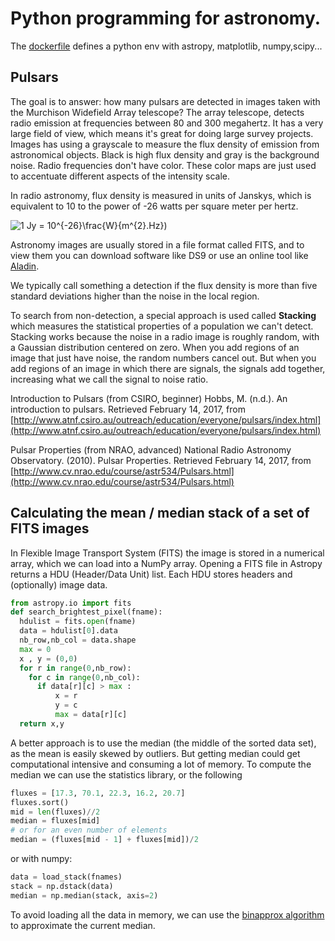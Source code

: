 # Python programming for astronomy.

The [dockerfile]() defines a python env with astropy, matplotlib, numpy,scipy...

## Pulsars

The goal is to answer: how many pulsars are detected in images taken with the Murchison Widefield Array telescope? 
The array telescope, detects radio emission at frequencies between 80 and 300 megahertz. It has a very large field of view, which means it's great for doing large survey projects.
Images has using a grayscale to measure the flux density of emission from astronomical objects. Black is high flux density and gray is the background noise. Radio frequencies don't have color. These color maps are just used to accentuate different aspects of the intensity scale.

In radio astronomy, flux density is measured in units of Janskys, which is equivalent to 10 to the power of -26 watts per square meter per hertz.

  <img src="https://latex.codecogs.com/gif.latex?1&space;Jy&space;=&space;10^{-26}\frac{W}{m^{2}.Hz}" title="1 Jy = 10^{-26}\frac{W}{m^{2}.Hz}" />)

Astronomy images are usually stored in a file format called FITS, and to view them you can download software like DS9 or use an online tool like [Aladin](https://aladin.u-strasbg.fr/).

 We typically call something a detection if the flux density is more than five standard deviations higher than the noise in the local region.

 To search from non-detection, a special approach is used called **Stacking** which  measures the statistical properties of a population we can't detect. Stacking works because the noise in a radio image is roughly random, with a Gaussian distribution centered on zero. When you add regions of an image that just have noise, the random numbers cancel out. But when you add regions of an image in which there are signals, the signals add together, increasing what we call the signal to noise ratio.

Introduction to Pulsars (from CSIRO, beginner) Hobbs, M. (n.d.). An introduction to pulsars. Retrieved February 14, 2017, from [http://www.atnf.csiro.au/outreach/education/everyone/pulsars/index.html](http://www.atnf.csiro.au/outreach/education/everyone/pulsars/index.html)

Pulsar Properties (from NRAO, advanced) National Radio Astronomy Observatory. (2010).  Pulsar Properties. Retrieved February 14, 2017, from [http://www.cv.nrao.edu/course/astr534/Pulsars.html](http://www.cv.nrao.edu/course/astr534/Pulsars.html)

## Calculating the mean / median stack of a set of FITS images

In Flexible Image Transport System (FITS) the image is stored in a numerical array, which we can load into a NumPy array. Opening a FITS file in Astropy returns a HDU (Header/Data Unit) list. Each HDU stores headers and (optionally) image data.

```python
from astropy.io import fits
def search_brightest_pixel(fname):
  hdulist = fits.open(fname)
  data = hdulist[0].data
  nb_row,nb_col = data.shape
  max = 0
  x , y = (0,0)
  for r in range(0,nb_row):
    for c in range(0,nb_col):
      if data[r][c] > max :
          x = r
          y = c
          max = data[r][c]
  return x,y
```

A better approach is to use the median (the middle of the sorted data set), as the mean is easily skewed by outliers. But getting median could get computational intensive and consuming a lot of memory. To compute the median we can use the statistics library, or the following

```python
fluxes = [17.3, 70.1, 22.3, 16.2, 20.7]
fluxes.sort()
mid = len(fluxes)//2
median = fluxes[mid]
# or for an even number of elements
median = (fluxes[mid - 1] + fluxes[mid])/2
```

or with numpy: 

```python
data = load_stack(fnames)
stack = np.dstack(data)
median = np.median(stack, axis=2)
```

To avoid loading all the data in memory, we can use the [binapprox algorithm](http://www.stat.cmu.edu/~ryantibs/papers/median.pdf) to approximate the current median.